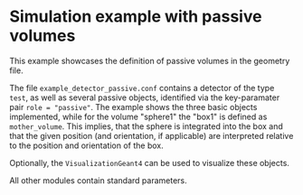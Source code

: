 # Simulation example with passive volumes

This example showcases the definition of passive volumes in the geometry file.

The file `example_detector_passive.conf` contains a detector of the type `test`, as well as several passive objects, identified via the key-paramater pair `role = "passive"`. The example shows the three basic objects implemented, while for the volume "sphere1" the "box1" is defined as `mother_volume`. This implies, that the sphere is integrated into the box and that the given position (and orientation, if applicable) are interpreted relative to the position and orientation of the box.

Optionally, the `VisualizationGeant4` can be used to visualize these objects.

All other modules contain standard parameters.